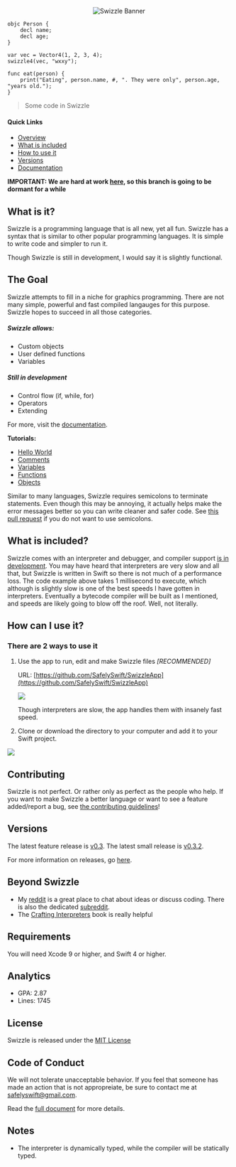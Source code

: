 <p align="center">
<img src="https://raw.githubusercontent.com/SafelySwift/Swizzle/prerelease/Images/Swizzle%20Logo%20Wide%20New.png" alt="Swizzle Banner">
</p>

<!--![](https://travis-ci.com/SafelySwift/Swizzle.svg?branch=master)-->


```
objc Person {
    decl name;
    decl age;
}

var vec = Vector4(1, 2, 3, 4);
swizzle4(vec, "wxxy");

func eat(person) {
    print("Eating", person.name, #, ". They were only", person.age, "years old.");
}
```
> Some code in Swizzle

#### Quick Links

- [Overview](https://github.com/SafelySwift/Swizzle/blob/prerelease/README.md#what-is-it)
- [What is included](https://github.com/SafelySwift/Swizzle/blob/prerelease/README.md#what-is-included)
- [How to use it](https://github.com/SafelySwift/Swizzle/blob/prerelease/README.md#how-can-i-use-it)
- [Versions](https://github.com/SafelySwift/Swizzle/blob/prerelease/README.md#versions)
- [Documentation](https://github.com/SafelySwift/Swizzle/wiki)

**IMPORTANT: We are hard at work [here](https://github.com/SafelySwift/Swizzle/tree/swizzle-1.0), so this branch is going to be dormant for a while**

## What is it?

Swizzle is a programming language that is all new, yet all fun. Swizzle has a syntax that is similar to other popular programming languages. It is simple to write code and simpler to run it.

Though Swizzle is still in development, I would say it is slightly functional.

## The Goal

Swizzle attempts to fill in a niche for graphics programming. There are not many simple, powerful and fast compiled langauges for this purpose. Swizzle hopes to succeed in all those categories. 

##### Swizzle allows:

- Custom objects
- User defined functions
- Variables

##### Still in development

- Control flow (if, while, for)
- Operators
- Extending

For more, visit the [documentation](https://github.com/SafelySwift/Swizzle/wiki).

**Tutorials:**
- [Hello World](https://github.com/SafelySwift/Swizzle/blob/prerelease/Tutorials/Hello%20World%20(%231).md)
- [Comments](https://github.com/SafelySwift/Swizzle/blob/prerelease/Tutorials/Comments%20(%232).md)
- [Variables](https://github.com/SafelySwift/Swizzle/blob/prerelease/Tutorials/Variables%20(%233).md)
- [Functions](https://github.com/SafelySwift/Swizzle/blob/prerelease/Tutorials/Functions%20(%234).md)
- [Objects](https://github.com/SafelySwift/Swizzle/blob/prerelease/Tutorials/Objects%20(%235).md)

Similar to many languages, Swizzle requires semicolons to terminate statements. Even though this may be annoying, it actually helps make the error messages better so you can write cleaner and safer code. See [this pull request](https://github.com/SafelySwift/Swizzle/pull/36) if you do not want to use semicolons.

## What is included?

Swizzle comes with an interpreter and debugger, and compiler support [is in development](https://github.com/SafelySwift/Swizzle/tree/swizzle-1.0). You may have heard that interpreters are very slow and all that, but Swizzle is written in Swift so there is not much of a performance loss. The code example above takes 1 millisecond to execute, which although is slightly slow is one of the best speeds I have gotten in interpreters. Eventually a bytecode compiler will be built as I mentioned, and speeds are likely going to blow off the roof. Well, not literally.

## How can I use it?

### There are 2 ways to use it

1. Use the app to run, edit and make Swizzle files _[RECOMMENDED]_

    URL: [https://github.com/SafelySwift/SwizzleApp](https://github.com/SafelySwift/SwizzleApp)

    ![](https://github.com/SafelySwift/Swizzle/blob/prerelease/Images/Screen%20Shot%202019-01-06%20at%2012.02.03%20AM.png)
    
    Though interpreters are slow, the app handles them with insanely fast speed.

2. Clone or download the directory to your computer and add it to your Swift project.

  ![](https://github.com/SafelySwift/Swizzle/blob/prerelease/Images/Screen%20Shot%202018-12-17%20at%209.20.42%20PM.png)

## Contributing

Swizzle is not perfect. Or rather only as perfect as the people who help. If you want to make Swizzle a better language or want to see a feature added/report a bug, see [the contributing guidelines](https://github.com/SafelySwift/Swizzle/blob/prerelease/CONTRIBUTING.md)!

## Versions

The latest feature release is [v0.3](https://github.com/SafelySwift/Swizzle/releases/tag/v0.3.0).
The latest small release is [v0.3.2](https://github.com/SafelySwift/Swizzle/releases/tag/v0.3.2).

For more information on releases, go [here](https://github.com/SafelySwift/Swizzle/releases).

## Beyond Swizzle

- My [reddit](https://www.reddit.com/user/SafelySwift) is a great place to chat about ideas or discuss coding. There is also the dedicated [subreddit](https://www.reddit.com/r/swizzle_lang/).
- The [Crafting Interpreters](http://craftinginterpreters.com) book is really helpful

## Requirements

You will need Xcode 9 or higher, and Swift 4 or higher.

## Analytics

- GPA: 2.87
- Lines: 1745

## License 

Swizzle is released under the [MIT License](https://github.com/SafelySwift/Swizzle/blob/prerelease/LICENSE)

## Code of Conduct

We will not tolerate unacceptable behavior. If you feel that someone has made an action that is not appropreiate, be sure to contact me at [safelyswift@gmail.com](mailto:safelyswift@gmail.com).

Read the [full document](https://github.com/SafelySwift/Swizzle/blob/prerelease/CODE_OF_CONDUCT.md) for more details.

## Notes

- The interpreter is dynamically typed, while the compiler will be statically typed.

